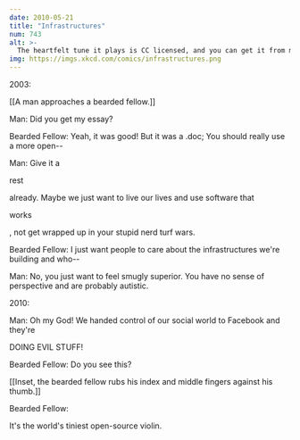 ```yaml
---
date: 2010-05-21
title: "Infrastructures"
num: 743
alt: >-
  The heartfelt tune it plays is CC licensed, and you can get it from my seed on JoinDiaspora.com whenever that project gets going.
img: https://imgs.xkcd.com/comics/infrastructures.png
---
```

2003:

[[A man approaches a bearded fellow.]]

Man: Did you get my essay?

Bearded Fellow: Yeah, it was good! But it was a .doc; You should really use a more open--

Man: Give it a 

rest

 already. Maybe we just want to live our lives and use software that 

works

, not get wrapped up in your stupid nerd turf wars.

Bearded Fellow: I just want people to care about the infrastructures we're building and who--

Man: No, you just want to feel smugly superior. You have no sense of perspective and are probably autistic.

2010:

Man: Oh my God! We handed control of our social world to Facebook and they're 

DOING EVIL STUFF!

Bearded Fellow: Do you see this?

[[Inset, the bearded fellow rubs his index and middle fingers against his thumb.]]

Bearded Fellow: 

It's the world's tiniest open-source violin.

